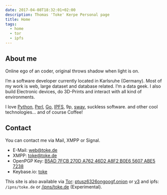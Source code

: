 ```yaml
---
date: 2017-04-08T18:32:01+02:00
description: Thomas 'Toke' Kerpe Personal page
title: Home
tags:
  - home
  - tor
  - ipfs
---
```


## About me

Online ego of an coder, original throws shadow when light is on.

I’m a software developer currently located in Karlsruhe (Germany).
Most of my work is web, large dataset and database related. I’m a data geek.
I also build Electronic devices, do 3D-Prints and interact with all kind of environments.

I love [Python](http://www.python.org), [Perl](http://www.perl.org), [Go](http://golang.org),
[IPFS](https://ipfs.io/), 9p, [sway](https://swaywm.org/), suckless software.
and other cool technologies… and of course Coffee!

## Contact

You can contact me via Mail, XMPP or Signal.

* E-Mail: [web@toke.de](mailto:web@toke.de)
* XMPP: [toke@toke.de](xmpp:toke@toke.de)
* OpenPGP Key: [B5AD 7FCB 270D A762 46D2  A8F2 B0E6 5607 ABE5 7238](9CAA5862.asc)
* Keybase.io: [toke](https://keybase.io/toke)

This site is also available via [Tor](https://torproject.org): [ptusz6326ongoogf.onion](http://ptusz6326ongoogf.onion)
or [v3](http://tokedetqcrtejvmvhe3gwax44hwhfb6hmlrbkepkr423q5j6haom6zid.onion)
and ipfs: `/ipns/toke.de` or [/ipns/toke.de](/ipns/toke.de)
(Experimental).
